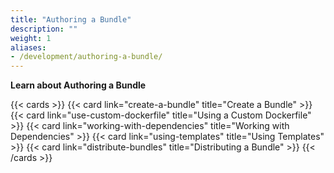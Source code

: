 ```yaml
---
title: "Authoring a Bundle"
description: ""
weight: 1
aliases:
- /development/authoring-a-bundle/
---
```


**Learn about Authoring a Bundle**

{{< cards >}}
{{< card link="create-a-bundle" title="Create a Bundle" >}}
{{< card link="use-custom-dockerfile" title="Using a Custom Dockerfile" >}}
{{< card link="working-with-dependencies" title="Working with Dependencies" >}}
{{< card link="using-templates" title="Using Templates" >}}
{{< card link="distribute-bundles" title="Distributing a Bundle" >}}
{{< /cards >}}
